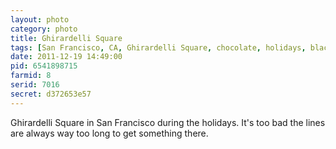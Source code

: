 ```yaml
---
layout: photo
category: photo
title: Ghirardelli Square
tags: [San Francisco, CA, Ghirardelli Square, chocolate, holidays, black and white, B&W, night, cycomachead, Michael Ball, Canon, 7D]
date: 2011-12-19 14:49:00
pid: 6541898715
farmid: 8
serid: 7016
secret: d372653e57
---
```


Ghirardelli Square in San Francisco during the holidays. It's too bad the lines are always way too long to get something there.
